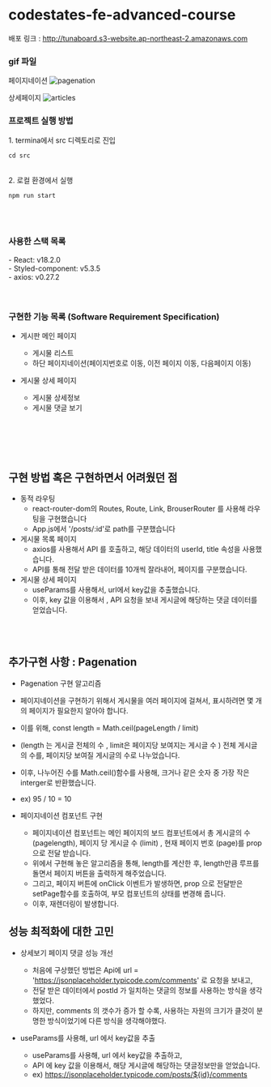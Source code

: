 # codestates-fe-advanced-course

배포 링크 : http://tunaboard.s3-website.ap-northeast-2.amazonaws.com
<br/>
<h3>gif 파일 </h3>

페이지네이션
![pagenation](https://user-images.githubusercontent.com/62270168/182530311-e45cac71-37dd-4d12-8e25-d628bc1650cf.gif)

상세페이지 
![articles](https://user-images.githubusercontent.com/62270168/182531010-37c4a274-f5be-4a32-9956-72fe13693216.gif)

<h3>프로젝트 실행 방법  </h3>
1. termina에서 src 디렉토리로 진입  <pre><code>cd src </code></pre> <br/>
2. 로컬 환경에서 실행 <pre><code>npm run start </code></pre> 
<br/>
<br/>

<h3>사용한 스택 목록 </h3>
- React: v18.2.0 <br/>
- Styled-component: v5.3.5<br/>
- axios: v0.27.2<br/>
<br/>
<br/>


<h3>구현한 기능 목록 (Software Requirement Specification)</h3>

* 게시판 메인 페이지
  * 게시물 리스트
  * 하단 페이지네이션(페이지번호로 이동, 이전 페이지 이동, 다음페이지 이동)
* 게시물 상세 페이지
  * 게시물 상세정보
  * 게시물 댓글 보기


 
  <br/>
  <br/>

  <br/>
 <br/>
<h2>구현 방법 혹은 구현하면서 어려웠던 점</h3>

* 동적 라우팅
  * react-router-dom의 Routes, Route, Link, BrouserRouter 를 사용해 라우팅을 구현했습니다
  * App.js에서 '/posts/:id'로 path를 구분했습니다
* 게시물 목록 페이지
  * axios를 사용해서 API 를 호출하고, 해당 데이터의 userId, title 속성을 사용했습니다. 
  * API를 통해 전달 받은 데이터를 10개씩 잘라내어, 페이지를 구분했습니다.
* 게시물 상세 페이지
  * useParams를 사용해서, url에서 key값을 추출했습니다. 
  * 이후, key 값을 이용해서 , API 요청을 보내 게시글에 해당하는 댓글 데이터를 얻었습니다.


 
 <br/>
 <br/>
 <h2> 추가구현 사항 : Pagenation </h2>
 
 * Pagenation 구현 알고리즘 
  * 페이지네이션을 구현하기 위해서 게시물을 여러 페이지에 걸쳐서, 표시하려면 몇 개의 페이지가 필요한지 알아야 합니다. 
  * 이를 위해, const length = Math.ceil(pageLength / limit)
  * (length 는 게시글 전체의 수 , limit은 페이지당 보여지는 게시글 수 ) 전체 게시글의 수를, 페이지당 보여질 게시글의 수로 나누었습니다.
  * 이후, 나누어진 수를 Math.ceil()함수를 사용해, 크거나 같은 숫자 중 가장 작은 interger로 반환했습니다. 
  * ex) 95 / 10 = 10
  
* 페이지네이션 컴포넌트 구현 
  * 페이지네이션 컴포넌트는 메인 페이지의 보드 컴포넌트에서 총 게시글의 수 (pagelength), 페이지 당 게시글 수 (limit) , 현재 페이지 번호 (page)를 prop으로 전달 받습니다.
  * 위에서 구현해 놓은 알고리즘을 통해, length를 계산한 후, length만큼 루프를 돌면서 페이지 버튼을 출력하게 해주었습니다.
  * 그리고, 페이지 버튼에 onClick 이벤트가 발생하면, prop 으로 전달받은 setPage함수를 호출하여, 부모 컴포넌트의 상태를 변경해 줍니다. 
  * 이후, 재렌더링이 발생합니다.


<h2> 성능 최적화에 대한 고민  </h2>

* 상세보기 페이지 댓글 성능 개선 
  * 처음에 구상했던 방법은 Api에 url = 'https://jsonplaceholder.typicode.com/comments' 로 요청을 보내고,
  * 전달 받은 데이터에서 postId 가 일치하는 댓글의 정보를 사용하는 방식을 생각했었다.
  * 하지만, comments 의 갯수가 증가 할 수록, 사용하는 자원의 크기가 클것이 분명한 방식이었기에 다른 방식을 생각해야했다.


* useParams를 사용해, url 에서 key값을 추출 
  * useParams를 사용해, url 에서 key값을 추출하고,
  * API 에 key 값을 이용해서, 해당 게시글에 해당하는 댓글정보만을 얻었습니다. 
  * ex) https://jsonplaceholder.typicode.com/posts/${id}/comments
  
 

   
   
   
   
   

